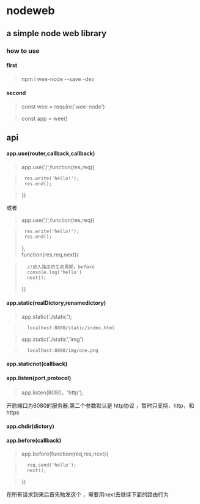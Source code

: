 # nodeweb
## a simple node web library

### how to use 

#### first
> npm i wee-node --save -dev

#### second

> const wee = require('wee-node') 

> const app = wee()

## api

#### app.use(router,callback,callback)

> app.use('/',function(res,req){  

>      res.write('hello!');  
>      res.end();

> })

或者   
>app.use('/',function(res,req){    

>      res.write('hello!');  
>      res.end();
> },  
>  function(res,req,next){     
 
>       //进入路由的生命周期，before  
>       console.log('hello')   
>       next();
>})
#### app.static(realDictory,renamedictory)

> app.static('./static');  

>       localhost:8080/static/index.html  

> app.static('./static','img')  

>       localhost:8080/img/one.png



#### app.staticnot(callback)


#### app.listen(port,protocol)
> app.listen(8080，'http');
  

开启端口为8080的服务器,第二个参数默认是 http协议 ，暂时只支持，http，和https

#### app.chdir(dictory)


#### app.before(callback)

> app.before(function(req,res,next){  

>       req.send('hello');
>       next();

>})  

在所有请求到来后首先触发这个 ，需要用next去继续下面的路由行为
